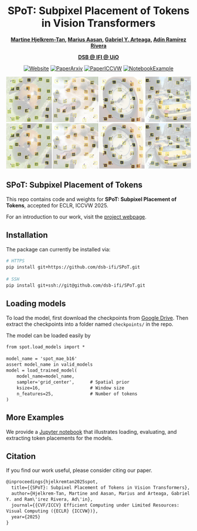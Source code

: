 <div align="center">

# SPoT: Subpixel Placement of Tokens in Vision Transformers

**[Martine Hjelkrem-Tan](https://www.mn.uio.no/ifi/english/people/aca/matan/), [Marius Aasan](https://www.mn.uio.no/ifi/english/people/aca/mariuaas/), [Gabriel Y. Arteaga](https://www.mn.uio.no/ifi/english/people/aca/gabrieya/), [Adín Ramírez Rivera](https://www.mn.uio.no/ifi/english/people/aca/adinr/)** <br>


**[DSB @ IFI @ UiO](https://www.mn.uio.no/ifi/english/research/groups/dsb/)** <br>

[![Website](https://img.shields.io/badge/Website-green)](https://dsb-ifi.github.io/SPoT/)
[![PaperArxiv](https://img.shields.io/badge/Paper-arXiv-red)](https://arxiv.org/abs/2507.01654)
[![PaperICCVW](https://img.shields.io/badge/Paper-ICCVW_2025-blue)](https://eclr-workshop.github.io/)
[![NotebookExample](https://img.shields.io/badge/Notebook-Example-orange)](https://nbviewer.jupyter.org) <br>

![SPoT Figure 1](/assets/placements.png#gh-light-mode-only "Examples of feature trajectoreis with SPoT-ON")
![SPoT Figure 1](/assets/placements.png#gh-dark-mode-only "Examples of feature trajectoreis with SPoT-ON")

</div>

## SPoT: Subpixel Placement of Tokens

This repo contains code and weights for **SPoT: Subpixel Placement of Tokens**, accepted for ECLR, ICCVW 2025.

For an introduction to our work, visit the [project webpage](https://dsb-ifi.github.io/SPoT/). 

## Installation

The package can currently be installed via:

```bash
# HTTPS
pip install git+https://github.com/dsb-ifi/SPoT.git

# SSH
pip install git+ssh://git@github.com/dsb-ifi/SPoT.git
```

## Loading models

To load the model, first download the checkpoints from [Google Drive](https://drive.google.com/drive/folders/1ZABszElqoD3U83KXaLCtamb8DyDJPBYB?usp=sharing).
Then extract the checkpoints into a folder named `checkpoints/` in the repo.

The model can be loaded easily by

```
from spot.load_models import *

model_name = 'spot_mae_b16'
assert model_name in valid_models
model = load_trained_model(
    model_name=model_name,
    sampler='grid_center',      # Spatial prior
    ksize=16,                   # Window size
    n_features=25,              # Number of tokens
)
```


## More Examples

We provide a [Jupyter notebook](./get_started.ipynb) that illustrates loading, evaluating, and extracting token placements for the models. 

## Citation

If you find our work useful, please consider citing our paper.

```
@inproceedings{hjelkremtan2025spot,
  title={{SPoT}: Subpixel Placement of Tokens in Vision Transformers},
  author={Hjelkrem-Tan, Martine and Aasan, Marius and Arteaga, Gabriel Y. and Ram\'irez Rivera, Ad\'in},
  journal={{CVF/ICCV} Efficient Computing under Limited Resources: Visual Computing ({ECLR} {ICCVW})},
  year={2025}
}
```
